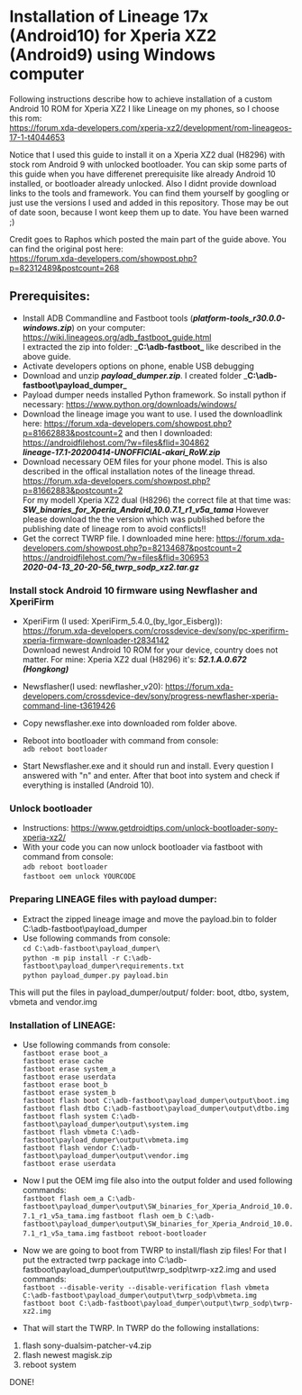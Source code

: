 # Installation of Lineage 17x (Android10) for Xperia XZ2 (Android9) using Windows computer
Following instructions describe how to achieve installation of a custom Android 10 ROM for Xperia XZ2
I like Lineage on my phones, so I choose this rom:  
https://forum.xda-developers.com/xperia-xz2/development/rom-lineageos-17-1-t4044653  

Notice that I used this guide to install it on a Xperia XZ2 dual (H8296) with stock rom Android 9 with unlocked bootloader. You can skip some parts of this guide when you have differenet prerequisite like already Android 10 installed, or bootloader already unlocked. Also I didnt provide download links to the tools and framework. You can find them yourself by googling or just use the versions I used and added in this repository. Those may be out of date soon, because I wont keep them up to date. You have been warned ;)

Credit goes to Raphos which posted the main part of the guide above. You can find the original post here:  
https://forum.xda-developers.com/showpost.php?p=82312489&postcount=268  


## Prerequisites:
- Install ADB Commandline and Fastboot tools (___platform-tools_r30.0.0-windows.zip___) on your computer: https://wiki.lineageos.org/adb_fastboot_guide.html  
I extracted the zip into folder: ___C:\adb-fastboot\___  like described in the above guide.
- Activate developers options on phone, enable USB debugging
- Download and unzip ___payload_dumper.zip___. I created folder ___C:\adb-fastboot\payload_dumper\___
- Payload dumper needs installed Python framework. So install python if necessary: https://www.python.org/downloads/windows/  
- Download the lineage image you want to use. I used the downloadlink here:
https://forum.xda-developers.com/showpost.php?p=81662883&postcount=2 and then I downloaded:
https://androidfilehost.com/?w=files&flid=304862  
___lineage-17.1-20200414-UNOFFICIAL-akari_RoW.zip___
- Download necessary OEM files for your phone model. This is also described in the offical installation notes of the lineage thread. https://forum.xda-developers.com/showpost.php?p=81662883&postcount=2  
For my modell Xperia XZ2 dual (H8296) the correct file at that time was: 
___SW_binaries_for_Xperia_Android_10.0.7.1_r1_v5a_tama___
However please download the the version which was published before the publishing date of lineage rom to avoid conflicts!!
- Get the correct TWRP file. I downloaded mine here: https://forum.xda-developers.com/showpost.php?p=82134687&postcount=2  
https://androidfilehost.com/?w=files&flid=306953   
___2020-04-13_20-20-56_twrp_sodp_xz2.tar.gz___


### Install stock Android 10 firmware using Newflasher and XperiFirm
- XperiFirm (I used: XperiFirm_5.4.0_(by_Igor_Eisberg)):   
https://forum.xda-developers.com/crossdevice-dev/sony/pc-xperifirm-xperia-firmware-downloader-t2834142  
Download newest Android 10 ROM for your device, country does not matter.  For mine: Xperia XZ2 dual (H8296) it's:  ___52.1.A.0.672 (Hongkong)___

- Newsflasher(I used: newflasher_v20):   https://forum.xda-developers.com/crossdevice-dev/sony/progress-newflasher-xperia-command-line-t3619426
- Copy newsflasher.exe into downloaded rom folder above. 
- Reboot into bootloader with command from console:  
```adb reboot bootloader```
- Start Newsflasher.exe and it should run and install. Every question I answered with "n" and enter.
After that boot into system and check if everything is installed (Android 10).

### Unlock bootloader
- Instructions: https://www.getdroidtips.com/unlock-bootloader-sony-xperia-xz2/
- With your code you can now unlock bootloader via fastboot with command from console:  
```adb reboot bootloader```  
```fastboot oem unlock YOURCODE```

### Preparing LINEAGE files with payload dumper:
- Extract the zipped lineage image and move the payload.bin to folder C:\adb-fastboot\payload_dumper     
- Use following commands from console:  
```cd C:\adb-fastboot\payload_dumper\```  
```python -m pip install -r C:\adb-fastboot\payload_dumper\requirements.txt```    
```python payload_dumper.py payload.bin```    

This will put the files in payload_dumper/output/ folder: boot, dtbo, system, vbmeta and vendor.img  

### Installation of LINEAGE:
- Use following commands from console:  
```fastboot erase boot_a```  
```fastboot erase cache```  
```fastboot erase system_a```  
```fastboot erase userdata```  
```fastboot erase boot_b```  
```fastboot erase system_b```  
```fastboot flash boot C:\adb-fastboot\payload_dumper\output\boot.img```  
```fastboot flash dtbo C:\adb-fastboot\payload_dumper\output\dtbo.img```  
```fastboot flash system C:\adb-fastboot\payload_dumper\output\system.img```  
```fastboot flash vbmeta C:\adb-fastboot\payload_dumper\output\vbmeta.img```  
```fastboot flash vendor C:\adb-fastboot\payload_dumper\output\vendor.img```  
```fastboot erase userdata```  
- Now I put the OEM img file also into the output folder and used following commands:  
```fastboot flash oem_a C:\adb-fastboot\payload_dumper\output\SW_binaries_for_Xperia_Android_10.0.7.1_r1_v5a_tama.img``` 
```fastboot flash oem_b C:\adb-fastboot\payload_dumper\output\SW_binaries_for_Xperia_Android_10.0.7.1_r1_v5a_tama.img``` 
```fastboot reboot-bootloader```  
- Now we are going to boot from TWRP to install/flash zip files! For that I put the extracted twrp package into C:\adb-fastboot\payload_dumper\output\twrp_sodp\twrp-xz2.img and used commands:  
```fastboot --disable-verity --disable-verification flash vbmeta C:\adb-fastboot\payload_dumper\output\twrp_sodp\vbmeta.img```  
```fastboot boot C:\adb-fastboot\payload_dumper\output\twrp_sodp\twrp-xz2.img```  

- That will start the TWRP. In TWRP do the following installations:
1. flash sony-dualsim-patcher-v4.zip
2. flash newest magisk.zip
3. reboot system

DONE! 
